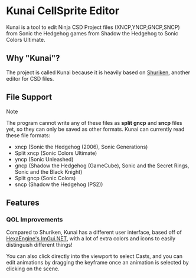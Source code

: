 # Kunai CellSprite Editor
Kunai is a tool to edit Ninja CSD Project files (XNCP,YNCP,GNCP,SNCP) from Sonic the Hedgehog games from Shadow the Hedgehog to Sonic Colors Ultimate.

## Why "Kunai"?
The project is called Kunai because it is heavily based on [Shuriken](https://github.com/crash5band/Shuriken), another editor for CSD files.

## File Support
 > [!NOTE]  
> The program cannot write any of these files as **split gncp** and **sncp** files yet, so they can only be saved as other formats.
Kunai can currently read these file formats:
- xncp (Sonic the Hedgehog (2006), Sonic Generations)
- Split xncp (Sonic Colors Ultimate)
- yncp (Sonic Unleashed)
- gncp (Shadow the Hedgehog (GameCube), Sonic and the Secret Rings, Sonic and the Black Knight)
- Split gncp (Sonic Colors)
- sncp (Shadow the Hedgehog (PS2))

## Features
### QOL Improvements
Compared to Shuriken, Kunai has a different user interface, based off of [HexaEngine's ImGui.NET](https://github.com/HexaEngine/Hexa.NET.ImGui), with a lot of extra colors and icons to easily distinguish different things! 

You can also click directly into the viewport to select Casts, and you can edit animations by dragging the keyframe once an animation is selected by clicking on the scene.
